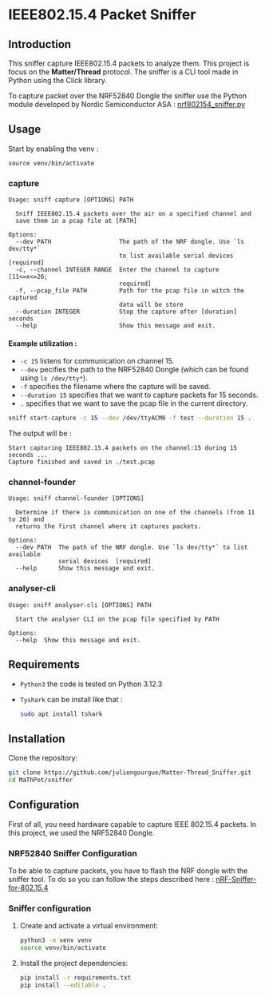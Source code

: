 # IEEE802.15.4 Packet Sniffer 

## Introduction

This sniffer capture IEEE802.15.4 packets to analyze them.
This project is focus on the **Matter/Thread** protocol.
The sniffer is a CLI tool made in Python using the Click library.

To capture packet over the NRF52840 Dongle the sniffer use the Python module developed by  Nordic Semiconductor ASA : 
[nrf802154_sniffer.py](https://github.com/NordicSemiconductor/nRF-Sniffer-for-802.15.4/blob/master/nrf802154_sniffer/nrf802154_sniffer.py)


## Usage

Start by enabling the venv :
```
source venv/bin/activate  
```

### capture

```
Usage: sniff capture [OPTIONS] PATH

  Sniff IEEE802.15.4 packets over the air on a specified channel and
  save them in a pcap file at [PATH]

Options:
  --dev PATH                   The path of the NRF dongle. Use `ls dev/tty*`
                               to list available serial devices  [required]
  -c, --channel INTEGER RANGE  Enter the channel to capture  [11<=x<=26;
                               required]
  -f, --pcap_file PATH         Path for the pcap file in witch the captured
                               data will be store
  --duration INTEGER           Stop the capture after [duration] seconds
  --help                       Show this message and exit.
```



#### Example utilization :

- `-c 15` listens for communication on channel 15.
- `--dev` pecifies the path to the NRF52840 Dongle (which can be found using `ls /dev/tty*`).
- `-f` specifies the filename where the capture will be saved.
- `--duration 15` specifies that we want to capture packets for 15 seconds.
- `.` specifies that we want to save the pcap file in the current directory.

```bash
sniff start-capture -c 15 --dev /dev/ttyACM0 -f test --duration 15 .
```

The output will be :

```
Start capturing IEEE802.15.4 packets on the channel:15 during 15 seconds ...
Capture finished and saved in ./test.pcap
```

### channel-founder

```
Usage: sniff channel-founder [OPTIONS]

  Determine if there is communication on one of the channels (from 11 to 26) and
  returns the first channel where it captures packets.

Options:
  --dev PATH  The path of the NRF dongle. Use `ls dev/tty*` to list available
              serial devices  [required]
  --help      Show this message and exit.

```

### analyser-cli
```
Usage: sniff analyser-cli [OPTIONS] PATH

  Start the analyser CLI on the pcap file specified by PATH

Options:
  --help  Show this message and exit.
```


## Requirements

- `Python3` the code is tested on Python 3.12.3

- `Tyshark` can be install like that :
   ``` bash
   sudo apt install tshark
   ```

## Installation

Clone the repository:

```bash
git clone https://github.com/juliengourgue/Matter-Thread_Sniffer.git
cd MaThPot/sniffer
```
## Configuration

First of all, you need hardware capable to capture IEEE 802.15.4 packets. In this project, we used the NRF52840 Dongle.


### NRF52840 Sniffer Configuration

To be able to capture packets, you have to flash the NRF dongle with the sniffer tool. To do so you can follow the steps described here : [nRF-Sniffer-for-802.15.4](https://github.com/NordicSemiconductor/nRF-Sniffer-for-802.15.4)


### Sniffer configuration
1. Create and activate a virtual environment:
   ```bash
   python3 -m venv venv
   source venv/bin/activate  
   ```
2. Install the project dependencies:
   ```bash
   pip install -r requirements.txt
   pip install --editable .
   ```

